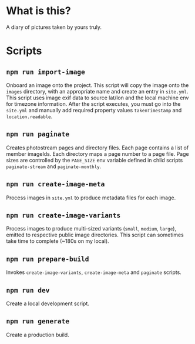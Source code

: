 # What is this?

A diary of pictures taken by yours truly.

# Scripts 

## `npm run import-image` 

Onboard an image onto the project. This script will copy the image onto the `images` directory, with an appropriate name and create an entry in `site.yml`. This script uses image exif data to source lat/lon and the local machine env for timezone information. After the script executes, you must go into the `site.yml` and manually add required property values `takenTimestamp` and `location.readable`. 

## `npm run paginate`

Creates photostream pages and directory files. Each page contains a list of member imageIds. Each directory maps a page number to a page file. Page sizes are controlled by the `PAGE_SIZE` env variable defined in child scripts `paginate-stream` and `paginate-monthly`.

## `npm run create-image-meta`

Process images in `site.yml` to produce metadata files for each image. 

## `npm run create-image-variants` 

Process images to produce multi-sized variants (`small`, `medium`, `large`), emitted to respective public image directories. This script can sometimes take time to complete (~180s on my local). 

## `npm run prepare-build`

Invokes `create-image-variants`, `create-image-meta` and `paginate` scripts.

## `npm run dev` 

Create a local development script.

## `npm run generate` 

Create a production build.

